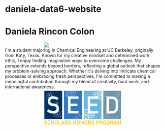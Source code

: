 # daniela-data6-website
# Daniela Rincon Colon

<img src="./1D40736B-5EC8-4BC6-866C-05088" style="width:50%; margin:auto; display:block">
I'm a student majoring in Chemical Engineering at UC Berkeley, originally from Katy, Texas. Known for my creative mindset and determined work ethic, I enjoy finding imaginative ways to overcome challenges. My perspective extends beyond borders, reflecting a global outlook that shapes my problem-solving approach. Whether it's delving into intricate chemical processes or embracing fresh perspectives, I'm committed to making a meaningful contribution through my blend of creativity, hard work, and international awareness.

<img src="./seed logo.png" style="width:50%; margin:auto; display:block">


